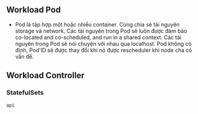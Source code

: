 

## Workload Pod

- Pod là tập hợp một hoặc nhiều container. Cùng chia sẻ tài nguyên storage và network. Các tài nguyên trong Pod sẽ luôn được đảm bảo  co-located and co-scheduled, and run in a shared context. Các tài nguyên trong Pod sẽ nói chuyện với nhau qua localhost. Pod không có định, Pod'ID sẽ được thay đổi khi nó được rescheduler khi node cha có vấn đề. 


## Workload Controller


### StatefulSets


```
api
```